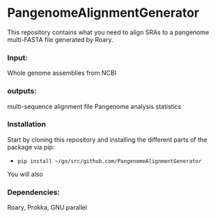 # PangenomeAlignmentGenerator
This repository contains what you need to align SRAs to a
pangenome multi-FASTA file generated by Roary.

### Input:
Whole genome assemblies from NCBI

### outputs:
multi-sequence alignment file
Pangenome analysis statistics

### Installation

Start by cloning this repository and installing the different parts
of the package via pip:

* `pip install ~/go/src/github.com/PangenomeAlignmentGenerator`

You will also 
### Dependencies:
Roary, Prokka, GNU parallel


